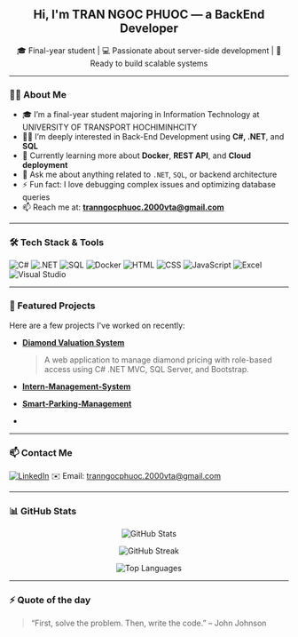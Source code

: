 <!-- Banner hoặc câu chào -->
<h2 align="center">Hi, I'm TRAN NGOC PHUOC — a BackEnd Developer</h2>
<p align="center">🎓 Final-year student | 💻 Passionate about server-side development | 🚀 Ready to build scalable systems</p>

---

### 🙋‍♂️ About Me

- 🎓 I’m a final-year student majoring in Information Technology at UNIVERSITY OF TRANSPORT HOCHIMINHCITY 
- 👨‍💻 I’m deeply interested in Back-End Development using **C#, .NET**, and **SQL**  
- 🌱 Currently learning more about **Docker**, **REST API**, and **Cloud deployment**  
- 💬 Ask me about anything related to `.NET`, `SQL`, or backend architecture  
- ⚡ Fun fact: I love debugging complex issues and optimizing database queries  
- 📫 Reach me at: **tranngocphuoc.2000vta@gmail.com**

---

### 🛠️ Tech Stack & Tools

![C#](https://img.shields.io/badge/C%23-%23239120.svg?style=flat&logo=c-sharp&logoColor=white)
![.NET](https://img.shields.io/badge/.NET-512BD4?style=flat&logo=dotnet&logoColor=white)
![SQL](https://img.shields.io/badge/SQL-4479A1?style=flat&logo=MicrosoftSQLServer&logoColor=white)
![Docker](https://img.shields.io/badge/Docker-2496ED?style=flat&logo=docker&logoColor=white)
![HTML](https://img.shields.io/badge/HTML5-E34F26?style=flat&logo=html5&logoColor=white)
![CSS](https://img.shields.io/badge/CSS3-1572B6?style=flat&logo=css3&logoColor=white)
![JavaScript](https://img.shields.io/badge/JavaScript-F7DF1E?style=flat&logo=javascript&logoColor=black)
![Excel](https://img.shields.io/badge/Microsoft_Excel-217346?style=flat&logo=microsoft-excel&logoColor=white)
![Visual Studio](https://img.shields.io/badge/Visual%20Studio-5C2D91?style=flat&logo=visual-studio&logoColor=white)

---

### 📌 Featured Projects

Here are a few projects I've worked on recently:

- **[Diamond Valuation System](https://github.com/Ngocphuoc2206/Diamond-Valuation-System)**  
  > A web application to manage diamond pricing with role-based access using C# .NET MVC, SQL Server, and Bootstrap.

- **[Intern-Management-System](https://github.com/phamthang2409/Intern-management-system)**

- **[Smart-Parking-Management](https://github.com/phamthang2409/smart-parking-management)**

- 
---

### 📫 Contact Me

[![LinkedIn](https://img.shields.io/badge/LinkedIn-blue?style=flat&logo=linkedin&logoColor=white)]([www.linkedin.com/in/trần-ngọc-phước-1b780630b](https://www.linkedin.com/in/tr%E1%BA%A7n-ng%E1%BB%8Dc-ph%C6%B0%E1%BB%9Bc-1b780630b/))  
✉️ Email: tranngocphuoc.2000vta@gmail.com

---

### 📊 GitHub Stats

<p align="center">
  <img src="https://github-readme-stats.vercel.app/api?username=Ngocphuoc2206&show_icons=true&theme=tokyonight" alt="GitHub Stats" />
</p>

<p align="center">
  <img src="https://github-readme-streak-stats.herokuapp.com/?user=Ngocphuoc2206&theme=tokyonight" alt="GitHub Streak" />
</p>

<p align="center">
  <img src="https://github-readme-stats.vercel.app/api/top-langs/?username=Ngocphuoc2206&layout=compact&theme=tokyonight" alt="Top Languages" />
</p>

---

### ⚡ Quote of the day

> “First, solve the problem. Then, write the code.” – John Johnson
